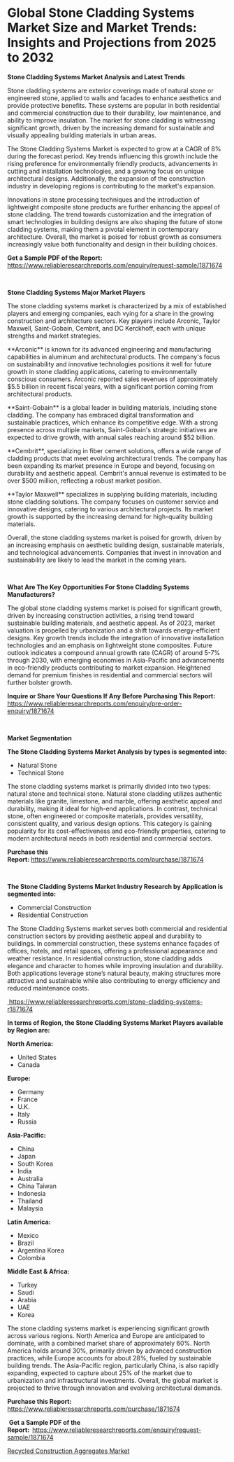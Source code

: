 <p><h1>Global Stone Cladding Systems Market Size and Market Trends: Insights and Projections from 2025 to 2032</h1></p><p><strong>Stone Cladding Systems Market Analysis and Latest Trends</strong></p>
<p><p>Stone cladding systems are exterior coverings made of natural stone or engineered stone, applied to walls and facades to enhance aesthetics and provide protective benefits. These systems are popular in both residential and commercial construction due to their durability, low maintenance, and ability to improve insulation. The market for stone cladding is witnessing significant growth, driven by the increasing demand for sustainable and visually appealing building materials in urban areas.</p><p>The Stone Cladding Systems Market is expected to grow at a CAGR of 8% during the forecast period. Key trends influencing this growth include the rising preference for environmentally friendly products, advancements in cutting and installation technologies, and a growing focus on unique architectural designs. Additionally, the expansion of the construction industry in developing regions is contributing to the market's expansion. </p><p>Innovations in stone processing techniques and the introduction of lightweight composite stone products are further enhancing the appeal of stone cladding. The trend towards customization and the integration of smart technologies in building designs are also shaping the future of stone cladding systems, making them a pivotal element in contemporary architecture. Overall, the market is poised for robust growth as consumers increasingly value both functionality and design in their building choices.</p></p>
<p><strong>Get a Sample PDF of the Report:&nbsp;</strong> <a href="https://www.reliableresearchreports.com/enquiry/request-sample/1871674?utm_campaign=3253&utm_medium=2&utm_source=Github&utm_content=ia&utm_term=31032025&utm_id=stone-cladding-systems">https://www.reliableresearchreports.com/enquiry/request-sample/1871674</a></p>
<p>&nbsp;</p>
<p><strong>Stone Cladding Systems Major Market Players</strong></p>
<p><p>The stone cladding systems market is characterized by a mix of established players and emerging companies, each vying for a share in the growing construction and architecture sectors. Key players include Arconic, Taylor Maxwell, Saint-Gobain, Cembrit, and DC Kerckhoff, each with unique strengths and market strategies.</p><p>**Arconic** is known for its advanced engineering and manufacturing capabilities in aluminum and architectural products. The company's focus on sustainability and innovative technologies positions it well for future growth in stone cladding applications, catering to environmentally conscious consumers. Arconic reported sales revenues of approximately $5.5 billion in recent fiscal years, with a significant portion coming from architectural products.</p><p>**Saint-Gobain** is a global leader in building materials, including stone cladding. The company has embraced digital transformation and sustainable practices, which enhance its competitive edge. With a strong presence across multiple markets, Saint-Gobain's strategic initiatives are expected to drive growth, with annual sales reaching around $52 billion.</p><p>**Cembrit**, specializing in fiber cement solutions, offers a wide range of cladding products that meet evolving architectural trends. The company has been expanding its market presence in Europe and beyond, focusing on durability and aesthetic appeal. Cembrit's annual revenue is estimated to be over $500 million, reflecting a robust market position.</p><p>**Taylor Maxwell** specializes in supplying building materials, including stone cladding solutions. The company focuses on customer service and innovative designs, catering to various architectural projects. Its market growth is supported by the increasing demand for high-quality building materials.</p><p>Overall, the stone cladding systems market is poised for growth, driven by an increasing emphasis on aesthetic building design, sustainable materials, and technological advancements. Companies that invest in innovation and sustainability are likely to lead the market in the coming years.</p></p>
<p>&nbsp;</p>
<p><strong>What Are The Key Opportunities For Stone Cladding Systems Manufacturers?</strong></p>
<p><p>The global stone cladding systems market is poised for significant growth, driven by increasing construction activities, a rising trend toward sustainable building materials, and aesthetic appeal. As of 2023, market valuation is propelled by urbanization and a shift towards energy-efficient designs. Key growth trends include the integration of innovative installation technologies and an emphasis on lightweight stone composites. Future outlook indicates a compound annual growth rate (CAGR) of around 5-7% through 2030, with emerging economies in Asia-Pacific and advancements in eco-friendly products contributing to market expansion. Heightened demand for premium finishes in residential and commercial sectors will further bolster growth.</p></p>
<p><strong>Inquire or Share Your Questions If Any Before Purchasing This Report:</strong> <a href="https://www.reliableresearchreports.com/enquiry/pre-order-enquiry/1871674?utm_campaign=3253&utm_medium=2&utm_source=Github&utm_content=ia&utm_term=31032025&utm_id=stone-cladding-systems">https://www.reliableresearchreports.com/enquiry/pre-order-enquiry/1871674</a></p>
<p>&nbsp;</p>
<p><strong>Market Segmentation</strong></p>
<p><strong>The Stone Cladding Systems Market Analysis by types is segmented into:</strong></p>
<p><ul><li>Natural Stone</li><li>Technical Stone</li></ul></p>
<p><p>The stone cladding systems market is primarily divided into two types: natural stone and technical stone. Natural stone cladding utilizes authentic materials like granite, limestone, and marble, offering aesthetic appeal and durability, making it ideal for high-end applications. In contrast, technical stone, often engineered or composite materials, provides versatility, consistent quality, and various design options. This category is gaining popularity for its cost-effectiveness and eco-friendly properties, catering to modern architectural needs in both residential and commercial sectors.</p></p>
<p><strong>Purchase this Report:&nbsp;</strong><a href="https://www.reliableresearchreports.com/purchase/1871674?utm_campaign=3253&utm_medium=2&utm_source=Github&utm_content=ia&utm_term=31032025&utm_id=stone-cladding-systems">https://www.reliableresearchreports.com/purchase/1871674</a></p>
<p>&nbsp;</p>
<p><strong>The Stone Cladding Systems Market Industry Research by Application is segmented into:</strong></p>
<p><ul><li>Commercial Construction</li><li>Residential Construction</li></ul></p>
<p><p>The Stone Cladding Systems market serves both commercial and residential construction sectors by providing aesthetic appeal and durability to buildings. In commercial construction, these systems enhance façades of offices, hotels, and retail spaces, offering a professional appearance and weather resistance. In residential construction, stone cladding adds elegance and character to homes while improving insulation and durability. Both applications leverage stone’s natural beauty, making structures more attractive and sustainable while also contributing to energy efficiency and reduced maintenance costs.</p></p>
<p><a href="https://www.reliableresearchreports.com/stone-cladding-systems-r1871674?utm_campaign=3253&utm_medium=2&utm_source=Github&utm_content=ia&utm_term=31032025&utm_id=stone-cladding-systems">&nbsp;https://www.reliableresearchreports.com/stone-cladding-systems-r1871674</a></p>
<p><strong>In terms of Region, the Stone Cladding Systems Market Players available by Region are:</strong></p>
<p>
    <p> <strong> North America: </strong>
        <ul>
            <li>United States</li>
            <li>Canada</li>
        </ul>
        </p> 
    <p> <strong> Europe: </strong>
        <ul>
            <li>Germany</li>
            <li>France</li>
            <li>U.K.</li>
            <li>Italy</li>
            <li>Russia</li>
        </ul>
        </p> 
    <p> <strong> Asia-Pacific: </strong>
        <ul>
            <li>China</li>
            <li>Japan</li>
            <li>South Korea</li>
            <li>India</li>
            <li>Australia</li>
            <li>China Taiwan</li>
            <li>Indonesia</li>
            <li>Thailand</li>
            <li>Malaysia</li>
        </ul>
        </p> 
    <p> <strong> Latin America: </strong>
        <ul>
            <li>Mexico</li>
            <li>Brazil</li>
            <li>Argentina Korea</li>
            <li>Colombia</li>
        </ul>
        </p> 
    <p> <strong> Middle East & Africa: </strong>
        <ul>
            <li>Turkey</li>
            <li>Saudi</li>
            <li>Arabia</li>
            <li>UAE</li>
            <li>Korea</li>
        </ul>
    </p>
    </p>
<p><p>The stone cladding systems market is experiencing significant growth across various regions. North America and Europe are anticipated to dominate, with a combined market share of approximately 60%. North America holds around 30%, primarily driven by advanced construction practices, while Europe accounts for about 28%, fueled by sustainable building trends. The Asia-Pacific region, particularly China, is also rapidly expanding, expected to capture about 25% of the market due to urbanization and infrastructural investments. Overall, the global market is projected to thrive through innovation and evolving architectural demands.</p></p>
<p><strong>Purchase this Report: </strong><a href="https://www.reliableresearchreports.com/purchase/1871674?utm_campaign=3253&utm_medium=2&utm_source=Github&utm_content=ia&utm_term=31032025&utm_id=stone-cladding-systems">https://www.reliableresearchreports.com/purchase/1871674</a></p>
<p>&nbsp;<strong>Get a Sample PDF of the Report:&nbsp;&nbsp;</strong><a href="https://www.reliableresearchreports.com/enquiry/request-sample/1871674?utm_campaign=3253&utm_medium=2&utm_source=Github&utm_content=ia&utm_term=31032025&utm_id=stone-cladding-systems">https://www.reliableresearchreports.com/enquiry/request-sample/1871674</a></p>
<p><strong></strong></p>
<p><p><a href="https://github.com/herakterroem/Market-Research-Report-List-1/blob/main/recycled-construction-aggregates-market.md?utm_campaign=3253&utm_medium=2&utm_source=Github&utm_content=ia&utm_term=31032025&utm_id=stone-cladding-systems">Recycled Construction Aggregates Market</a></p></p>